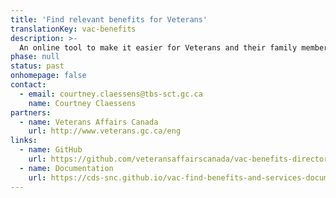 ```yaml
---
title: 'Find relevant benefits for Veterans'
translationKey: vac-benefits
description: >-
  An online tool to make it easier for Veterans and their family members to determine which benefits, programs, and services are relevant to them.
phase: null
status: past
onhomepage: false
contact:
  - email: courtney.claessens@tbs-sct.gc.ca
    name: Courtney Claessens
partners:
  - name: Veterans Affairs Canada
    url: http://www.veterans.gc.ca/eng
links:
  - name: GitHub
    url: https://github.com/veteransaffairscanada/vac-benefits-directory
  - name: Documentation
    url: https://cds-snc.github.io/vac-find-benefits-and-services-documentation/
---
```

